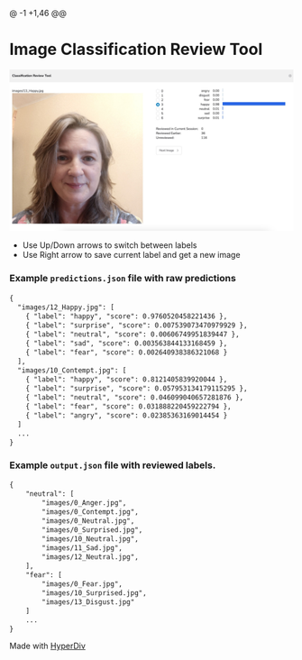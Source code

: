 @ -1 +1,46 @@
# Image Classification Review Tool

![Screenshot](example/example.jpg)

- Use Up/Down arrows to switch between labels
- Use Right arrow to save current label and get a new image

### Example `predictions.json` file with raw predictions
```
{
  "images/12_Happy.jpg": [
    { "label": "happy", "score": 0.9760520458221436 },
    { "label": "surprise", "score": 0.007539073470979929 },
    { "label": "neutral", "score": 0.00606749951839447 },
    { "label": "sad", "score": 0.003563844133168459 },
    { "label": "fear", "score": 0.002640938386321068 }
  ],
  "images/10_Contempt.jpg": [
    { "label": "happy", "score": 0.8121405839920044 },
    { "label": "surprise", "score": 0.057953134179115295 },
    { "label": "neutral", "score": 0.046099040657281876 },
    { "label": "fear", "score": 0.031888220459222794 },
    { "label": "angry", "score": 0.02385363169014454 }
  ]
  ...
}
```

### Example `output.json` file with reviewed labels.
```
{
    "neutral": [
        "images/0_Anger.jpg",
        "images/0_Contempt.jpg",
        "images/0_Neutral.jpg",
        "images/0_Surprised.jpg",
        "images/10_Neutral.jpg",
        "images/11_Sad.jpg",
        "images/12_Neutral.jpg",
    ],
    "fear": [
        "images/0_Fear.jpg",
        "images/10_Surprised.jpg",
        "images/13_Disgust.jpg"
    ]
    ...
}
```

Made with [HyperDiv](https://github.com/hyperdiv/hyperdiv)
